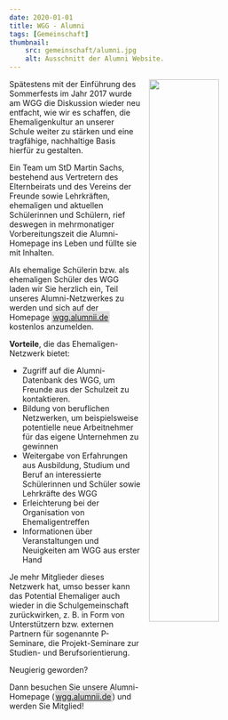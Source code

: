 ```yaml
---
date: 2020-01-01
title: WGG - Alumni
tags: [Gemeinschaft]
thumbnail: 
    src: gemeinschaft/alumni.jpg
    alt: Ausschnitt der Alumni Website. 
---
```


<img src = "/images/gemeinschaft/alumni2.jpg" style = "float: right; margin-left: 15px; width: 50%"> 
Spätestens mit der Einführung des Sommerfests im Jahr 2017 wurde am WGG die Diskussion wieder neu entfacht, wie wir es schaffen, die Ehemaligenkultur an unserer Schule weiter zu stärken und eine tragfähige, nachhaltige Basis hierfür zu gestalten.

Ein Team um StD Martin Sachs, bestehend aus Vertretern des Elternbeirats und des Vereins der Freunde sowie Lehrkräften, ehemaligen und aktuellen Schülerinnen und Schülern, rief deswegen in mehrmonatiger Vorbereitungszeit die Alumni-Homepage ins Leben und füllte sie mit Inhalten. 

Als ehemalige Schülerin bzw. als ehemaligen Schüler des WGG laden wir Sie herzlich ein, Teil unseres Alumni-Netzwerkes zu werden und sich auf der Homepage <a href="https://wgg.alumnii.de" style="background-color:#ddd;padding:2px;">wgg.alumnii.de</a> kostenlos anzumelden.

**Vorteile**, die das Ehemaligen-Netzwerk bietet: 

- Zugriff auf die Alumni-Datenbank des WGG, um Freunde aus der Schulzeit zu kontaktieren.
- Bildung von beruflichen Netzwerken, um beispielsweise potentielle neue Arbeitnehmer für das eigene Unternehmen zu gewinnen
- Weitergabe von Erfahrungen aus Ausbildung, Studium und Beruf an interessierte Schülerinnen und Schüler sowie Lehrkräfte des WGG
- Erleichterung bei der Organisation von Ehemaligentreffen
- Informationen über Veranstaltungen und Neuigkeiten am WGG aus erster Hand

Je mehr Mitglieder dieses Netzwerk hat, umso besser kann das Potential Ehemaliger auch wieder in die Schulgemeinschaft zurückwirken, z. B. in Form von Unterstützern bzw. externen Partnern für sogenannte P-Seminare, die Projekt-Seminare zur Studien- und Berufsorientierung.

Neugierig geworden?

Dann besuchen Sie unsere Alumni-Homepage (<a href="https://wgg.alumnii.de" style="background-color:#ddd;padding:2px;">wgg.alumnii.de</a>) und werden Sie Mitglied!